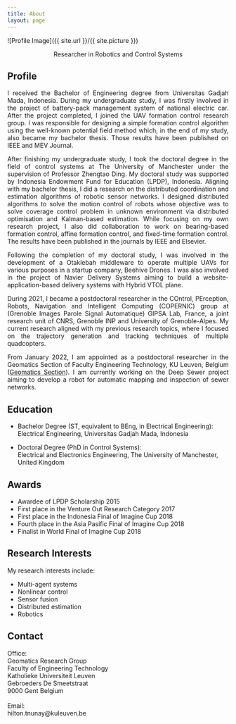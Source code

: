 ```yaml
---
title: About
layout: page
---
```

![Profile Image]({{ site.url }}/{{ site.picture }})
<p align="center"> Researcher in Robotics and Control Systems</p>

## Profile

<p align="justify">I received the Bachelor of Engineering degree from Universitas Gadjah Mada, Indonesia. During my undergraduate study, I was firstly involved in the project of battery-pack management system of national electric car. After the project completed, I joined the UAV formation control research group. I was responsible for designing a simple formation control algorithm using the well-known potential field method which, in the end of my study, also became my bachelor thesis. Those results have been published on IEEE and MEV Journal.
</p>

<p align="justify">After finishing my undergraduate study, I took the doctoral degree in the field of control systems at The University of Manchester under the supervision of Professor Zhengtao Ding. My doctoral study was supported by Indonesia Endowment Fund for Education (LPDP), Indonesia. Aligning with my bachelor thesis, I did a research on the distributed coordination and estimation algorithms of robotic sensor networks. I designed distributed algorithms to solve the motion control of robots whose objective was to solve coverage control problem in unknown environment via distributed optimisation and Kalman-based estimation. While focusing on my own research project, I also did collaboration to work on bearing-based formation control, affine formation control, and fixed-time formation control. The results have been published in the journals by IEEE and Elsevier.</p>

<p align="justify">Following the completion of my doctoral study, I was involved in the development of a Otaklebah middleware to operate multiple UAVs for various purposes in a startup company, Beehive Drones. I was also involved in the project of Navier Delivery Systems aiming to build a website-application-based delivery systems with Hybrid VTOL plane.</p>

<p align="justify">During 2021, I became a postdoctoral researcher in the COntrol, PErception, Robots, Navigation and Intelligent Computing (COPERNIC) group at (Grenoble Images Parole Signal Automatique) GIPSA Lab, France, a joint research unit of CNRS, Grenoble INP and University of Grenoble-Alpes. My current research aligned with my previous research topics, where I focused on the trajectory generation and tracking techniques of multiple quadcopters.</p>

<p align="justify">From January 2022, I am appointed as a postdoctoral researcher in the Geomatics Section of Faculty Engineering Technology, KU Leuven, Belgium (<a href="https://iiw.kuleuven.be/onderzoek/geomatics">Geomatics Section</a>). I am currently working on the Deep Sewer project aiming to develop a robot for automatic mapping and inspection of sewer networks.</p>

## Education
<ul class="education">
	<li>
		<p>
		Bachelor Degree (ST, equivalent to BEng, in Electrical Engineering):<br>
		Electrical Engineering, Universitas Gadjah Mada, Indonesia<br>
		</p>
	</li>
	<li>
		<p>
		Doctoral Degree (PhD in Control Systems):<br>
		Electrical and Electronics Engineering, The University of Manchester, United Kingdom<br>
		</p>
	</li>
</ul>

## Awards
<ul class="awards">
	<li>Awardee of LPDP Scholarship 2015<br></li>
	<li>First place in the Venture Out Research Category 2017<br></li>
	<li>First place in the Indonesia Final of Imagine Cup 2018<br></li>
	<li>Fourth place in the Asia Pasific Final of Imagine Cup 2018<br></li>
	<li>Finalist in World Final of Imagine Cup 2018<br></li>
</ul>

## Research Interests

<p align="justify">My research interests include:</p>

<ul class="research-interests">
	<li>Multi-agent systems<br></li>
	<li>Nonlinear control<br></li>
	<li>Sensor fusion<br></li>
	<li>Distributed estimation<br></li>
	<li>Robotics<br></li>
</ul>


## Contact
<p>Office:<br>
Geomatics Research Group<br>
Faculty of Engineering Technology<br>
Katholieke Universiteit Leuven<br>
Gebroeders De Smeetstraat<br>
9000 Gent Belgium <br>
<br>
Email: <br>
hilton.tnunay@kuleuven.be
</p>